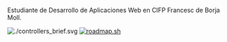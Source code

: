 Estudiante de Desarrollo de Aplicaciones Web en CIFP Francesc de Borja Moll.

![./controllers_brief.svg](https://www.codewars.com/users/serhikalamar/badges/small)
[![roadmap.sh](https://roadmap.sh/card/tall/673a0f12f20970fd486c2791?variant=dark)](https://roadmap.sh)
